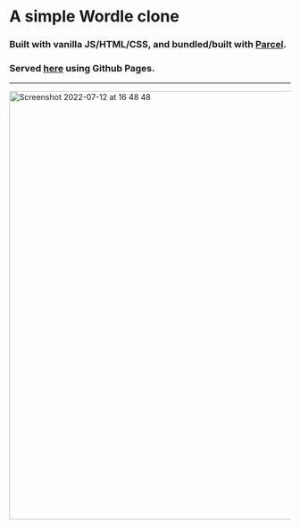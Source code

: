 # A simple Wordle clone
### Built with vanilla JS/HTML/CSS, and bundled/built with <a href="https://parceljs.org/">Parcel</a>.
### Served <a href="https://barneyloosemore.github.io/wordle-clone">here</a> using Github Pages.
---

<img width="767" alt="Screenshot 2022-07-12 at 16 48 48" src="https://user-images.githubusercontent.com/40725451/178518830-83d48756-3376-40d6-99c1-85935fd3640c.png">
